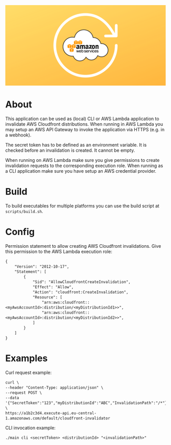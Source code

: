 ![aws-cloudfront-invalidation-lambda](https://raw.githubusercontent.com/bst27/aws-cloudfront-invalidation-lambda/master/website/banner.png)

# About
This application can be used as (local) CLI or AWS Lambda application to invalidate
AWS Cloudfront distributions. When running in AWS Lambda you may setup
an AWS API Gateway to invoke the application via HTTPS (e.g. in a webhook).

The secret token has to be defined as an environment variable. It is checked
before an invalidation is created. It cannot be empty.

When running on AWS Lambda make sure you give permissions to create
invalidation requests to the corresponding execution role. When running
as a CLI application make sure  you have setup an AWS credential provider.

# Build
To build executables for multiple platforms you can use the build script at `scripts/build.sh`.

# Config
Permission statement to allow creating AWS Cloudfront invalidations. Give this
permission to the AWS Lambda execution role:
```
{
    "Version": "2012-10-17",
    "Statement": [
        {
            "Sid": "AllowCloudfrontCreateInvalidation",
            "Effect": "Allow",
            "Action": "cloudfront:CreateInvalidation",
            "Resource": [
                "arn:aws:cloudfront::<myAwsAccountId>:distribution/<myDistributionId1>>",
                "arn:aws:cloudfront::<myAwsAccountId>:distribution/<myDistributionId2>>",
            ]
        }
    ]
}
```

# Examples
Curl request example:
```
curl \
--header "Content-Type: application/json" \
--request POST \
--data '{"SecretToken":"123","myDistributionId":"ABC","InvalidationPath":"/*"}' \
https://a1b2c3d4.execute-api.eu-central-1.amazonaws.com/default/cloudfront-invalidator
```

CLI invocation example:
```
./main cli <secretToken> <distributionId> "<invalidationPath>"
```
